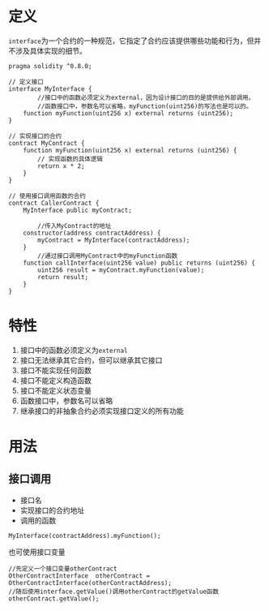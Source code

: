 # 定义
`interface`为一个合约的一种规范，它指定了合约应该提供哪些功能和行为，但并不涉及具体实现的细节。

```sol
pragma solidity ^0.8.0;

// 定义接口
interface MyInterface {
		//接口中的函数必须定义为external，因为设计接口的目的是提供给外部调用。
		//函数接口中，参数名可以省略，myFunction(uint256)的写法也是可以的。
    function myFunction(uint256 x) external returns (uint256);
}

// 实现接口的合约
contract MyContract {
    function myFunction(uint256 x) external returns (uint256) {
        // 实现函数的具体逻辑
        return x * 2;
    }
}

// 使用接口调用函数的合约
contract CallerContract {
    MyInterface public myContract;

		//传入MyContract的地址
    constructor(address contractAddress) {
        myContract = MyInterface(contractAddress);
    }
		//通过接口调用MyContract中的myFunction函数
    function callInterface(uint256 value) public returns (uint256) {
        uint256 result = myContract.myFunction(value);
        return result;
    }
}
```

# 特性
1. 接口中的函数必须定义为`external`
2. 接口无法继承其它合约，但可以继承其它接口
3. 接口不能实现任何函数
4. 接口不能定义构造函数
5. 接口不能定义状态变量
6. 函数接口中，参数名可以省略
7. 继承接口的非抽象合约必须实现接口定义的所有功能

# 用法
## 接口调用
- 接口名
- 实现接口的合约地址
- 调用的函数
```sol
MyInterface(contractAddress).myFunction();
```
也可使用接口变量
```sol
//先定义一个接口变量otherContract
OtherContractInterface  otherContract = OtherContractInterface(otherContractAddress);
//随后使用interface.getValue()调用otherContract的getValue函数
otherContract.getValue();
```